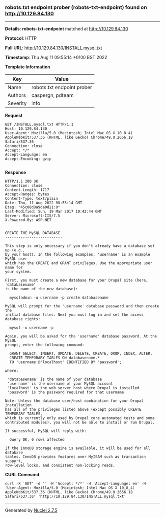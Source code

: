 ### robots.txt endpoint prober (robots-txt-endpoint) found on http://10.129.84.130
---
**Details**: **robots-txt-endpoint**  matched at http://10.129.84.130

**Protocol**: HTTP

**Full URL**: http://10.129.84.130/INSTALL.mysql.txt

**Timestamp**: Thu Aug 11 09:55:14 +0100 BST 2022

**Template Information**

| Key | Value |
|---|---|
| Name | robots.txt endpoint prober |
| Authors | caspergn, pdteam |
| Severity | info |

**Request**
```http
GET /INSTALL.mysql.txt HTTP/1.1
Host: 10.129.84.130
User-Agent: Mozilla/5.0 (Macintosh; Intel Mac OS X 10_8_4) AppleWebKit/537.36 (KHTML, like Gecko) Chrome/49.0.2656.18 Safari/537.36
Connection: close
Accept: */*
Accept-Language: en
Accept-Encoding: gzip


```

**Response**
```http
HTTP/1.1 200 OK
Connection: close
Content-Length: 1717
Accept-Ranges: bytes
Content-Type: text/plain
Date: Thu, 11 Aug 2022 08:55:14 GMT
Etag: "45c08d8a9da0d21:0"
Last-Modified: Sun, 19 Mar 2017 10:42:44 GMT
Server: Microsoft-IIS/7.5
X-Powered-By: ASP.NET


CREATE THE MySQL DATABASE
--------------------------

This step is only necessary if you don't already have a database set up (e.g.,
by your host). In the following examples, 'username' is an example MySQL user
which has the CREATE and GRANT privileges. Use the appropriate user name for
your system.

First, you must create a new database for your Drupal site (here, 'databasename'
is the name of the new database):

  mysqladmin -u username -p create databasename

MySQL will prompt for the 'username' database password and then create the
initial database files. Next you must log in and set the access database rights:

  mysql -u username -p

Again, you will be asked for the 'username' database password. At the MySQL
prompt, enter the following command:

  GRANT SELECT, INSERT, UPDATE, DELETE, CREATE, DROP, INDEX, ALTER,
  CREATE TEMPORARY TABLES ON databasename.*
  TO 'username'@'localhost' IDENTIFIED BY 'password';

where:

 'databasename' is the name of your database
 'username' is the username of your MySQL account
 'localhost' is the web server host where Drupal is installed
 'password' is the password required for that username

Note: Unless the database user/host combination for your Drupal installation
has all of the privileges listed above (except possibly CREATE TEMPORARY TABLES,
which is currently only used by Drupal core automated tests and some
contributed modules), you will not be able to install or run Drupal.

If successful, MySQL will reply with:

  Query OK, 0 rows affected

If the InnoDB storage engine is available, it will be used for all database
tables. InnoDB provides features over MyISAM such as transaction support,
row-level locks, and consistent non-locking reads.

```


**CURL Command**
```
curl -X 'GET' -d '' -H 'Accept: */*' -H 'Accept-Language: en' -H 'User-Agent: Mozilla/5.0 (Macintosh; Intel Mac OS X 10_8_4) AppleWebKit/537.36 (KHTML, like Gecko) Chrome/49.0.2656.18 Safari/537.36' 'http://10.129.84.130/INSTALL.mysql.txt'
```
---
Generated by [Nuclei 2.7.5](https://github.com/projectdiscovery/nuclei)